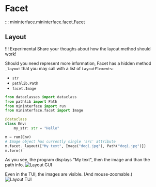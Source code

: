 # Facet
::: mininterface.mininterface.facet.Facet

## Layout

!!! Experimental
    Share your thoughs about how the layout method should work!

Should you need represent more information, Facet has a hidden method `_layout` that you may call with a list of `LayoutElements`:

* `str`
* `pathlib.Path`
* `facet.Image`

```python
from dataclasses import dataclass
from pathlib import Path
from mininterface import run
from mininterface.facet import Image

@dataclass
class Env:
    my_str: str = "Hello"

m = run(Env)
# Image object has currently single 'src' attribute
m.facet._layout(["My text", Image("dog1.jpg"), Path("dog1.jpg")])
m.form()
```

As you see, the program displays "My text", then the image and than the path info.
![Layout GUI](asset/layout-gui.avif)

Even in the TUI, the images are visible. (And mouse-zoomable.)
![Layout TUI](asset/layout-tui.avif)